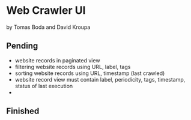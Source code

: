 # Web Crawler UI
by Tomas Boda and David Kroupa

## Pending
- website records in paginated view
- filtering website records using URL, label, tags
- sorting website records using URL, timestamp (last crawled)
- website record view must contain label, periodicity, tags, timestamp, status of last execution
- 

## Finished